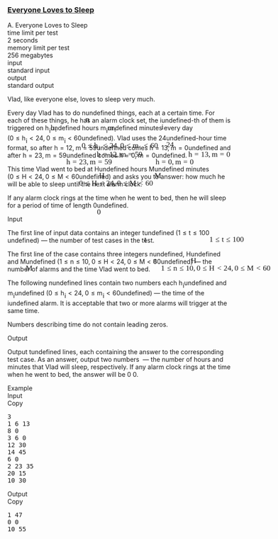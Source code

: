 <h3><a href="https://codeforces.com/contest/1714/problem/A" target="_blank" rel="noopener noreferrer">Everyone Loves to Sleep</a></h3>
<div class="header"><div class="title">A. Everyone Loves to Sleep</div><div class="time-limit"><div class="property-title">time limit per test</div>2 seconds</div><div class="memory-limit"><div class="property-title">memory limit per test</div>256 megabytes</div><div class="input-file input-standard"><div class="property-title">input</div>standard input</div><div class="output-file output-standard"><div class="property-title">output</div>standard output</div></div><div><p>Vlad, like everyone else, loves to sleep very much.</p><p>Every day Vlad has to do <span class="MathJax_Preview" style="color: inherit;"><span class="MJXp-math" id="MJXp-Span-1"><span class="MJXp-mi MJXp-italic" id="MJXp-Span-2">n</span></span></span><span class="MathJax MathJax_Processed" id="MathJax-Element-1-Frame" tabindex="0" style=""><nobr><span class="math" id="MathJax-Span-1"><span style="display: inline-block; position: relative; width: 0em; height: 0px; font-size: 122%;"><span style="position: absolute;"><span class="mrow" id="MathJax-Span-2"><span class="mi" id="MathJax-Span-3" style="font-family: MathJax_Math-italic;">n</span></span></span></span></span></nobr></span>undefined things, each at a certain time. For each of these things, he has an alarm clock set, the <span class="MathJax_Preview" style="color: inherit;"><span class="MJXp-math" id="MJXp-Span-3"><span class="MJXp-mi MJXp-italic" id="MJXp-Span-4">i</span></span></span><span class="MathJax MathJax_Processed" id="MathJax-Element-2-Frame" tabindex="0" style=""><nobr><span class="math" id="MathJax-Span-4"><span style="display: inline-block; position: relative; width: 0em; height: 0px; font-size: 122%;"><span style="position: absolute;"><span class="mrow" id="MathJax-Span-5"><span class="mi" id="MathJax-Span-6" style="font-family: MathJax_Math-italic;">i</span></span></span></span></span></nobr></span>undefined-th of them is triggered on <span class="MathJax_Preview" style="color: inherit;"><span class="MJXp-math" id="MJXp-Span-5"><span class="MJXp-msubsup" id="MJXp-Span-6"><span class="MJXp-mi MJXp-italic" id="MJXp-Span-7" style="margin-right: 0.05em;">h</span><span class="MJXp-mi MJXp-italic MJXp-script" id="MJXp-Span-8" style="vertical-align: -0.4em;">i</span></span></span></span><span class="MathJax MathJax_Processed" id="MathJax-Element-3-Frame" tabindex="0" style=""><nobr><span class="math" id="MathJax-Span-7"><span style="display: inline-block; position: relative; width: 0em; height: 0px; font-size: 122%;"><span style="position: absolute;"><span class="mrow" id="MathJax-Span-8"><span class="msubsup" id="MathJax-Span-9"><span style="display: inline-block; position: relative; width: 0.881em; height: 0px;"><span style="position: absolute; clip: rect(3.106em, 1000.53em, 4.16em, -999.997em); top: -3.978em; left: 0em;"><span class="mi" id="MathJax-Span-10" style="font-family: MathJax_Math-italic;">h</span><span style="display: inline-block; width: 0px; height: 3.984em;"></span></span><span style="position: absolute; top: -3.803em; left: 0.588em;"><span class="mi" id="MathJax-Span-11" style="font-size: 70.7%; font-family: MathJax_Math-italic;">i</span><span style="display: inline-block; width: 0px; height: 3.984em;"></span></span></span></span></span></span></span></span></nobr></span>undefined hours <span class="MathJax_Preview" style="color: inherit;"><span class="MJXp-math" id="MJXp-Span-9"><span class="MJXp-msubsup" id="MJXp-Span-10"><span class="MJXp-mi MJXp-italic" id="MJXp-Span-11" style="margin-right: 0.05em;">m</span><span class="MJXp-mi MJXp-italic MJXp-script" id="MJXp-Span-12" style="vertical-align: -0.4em;">i</span></span></span></span><span class="MathJax MathJax_Processed" id="MathJax-Element-4-Frame" tabindex="0" style=""><nobr><span class="math" id="MathJax-Span-12"><span style="display: inline-block; position: relative; width: 0em; height: 0px; font-size: 122%;"><span style="position: absolute;"><span class="mrow" id="MathJax-Span-13"><span class="msubsup" id="MathJax-Span-14"><span style="display: inline-block; position: relative; width: 1.174em; height: 0px;"><span style="position: absolute; clip: rect(3.34em, 1000.88em, 4.16em, -999.997em); top: -3.978em; left: 0em;"><span class="mi" id="MathJax-Span-15" style="font-family: MathJax_Math-italic;">m</span><span style="display: inline-block; width: 0px; height: 3.984em;"></span></span><span style="position: absolute; top: -3.803em; left: 0.881em;"><span class="mi" id="MathJax-Span-16" style="font-size: 70.7%; font-family: MathJax_Math-italic;">i</span><span style="display: inline-block; width: 0px; height: 3.984em;"></span></span></span></span></span></span></span></span></nobr></span>undefined minutes every day (<span class="MathJax_Preview" style="color: inherit;"><span class="MJXp-math" id="MJXp-Span-13"><span class="MJXp-mn" id="MJXp-Span-14">0</span><span class="MJXp-mo" id="MJXp-Span-15" style="margin-left: 0.333em; margin-right: 0.333em;">≤</span><span class="MJXp-msubsup" id="MJXp-Span-16"><span class="MJXp-mi MJXp-italic" id="MJXp-Span-17" style="margin-right: 0.05em;">h</span><span class="MJXp-mi MJXp-italic MJXp-script" id="MJXp-Span-18" style="vertical-align: -0.4em;">i</span></span><span class="MJXp-mo" id="MJXp-Span-19" style="margin-left: 0.333em; margin-right: 0.333em;">&lt;</span><span class="MJXp-mn" id="MJXp-Span-20">24</span><span class="MJXp-mo" id="MJXp-Span-21" style="margin-left: 0em; margin-right: 0.222em;">,</span><span class="MJXp-mn" id="MJXp-Span-22">0</span><span class="MJXp-mo" id="MJXp-Span-23" style="margin-left: 0.333em; margin-right: 0.333em;">≤</span><span class="MJXp-msubsup" id="MJXp-Span-24"><span class="MJXp-mi MJXp-italic" id="MJXp-Span-25" style="margin-right: 0.05em;">m</span><span class="MJXp-mi MJXp-italic MJXp-script" id="MJXp-Span-26" style="vertical-align: -0.4em;">i</span></span><span class="MJXp-mo" id="MJXp-Span-27" style="margin-left: 0.333em; margin-right: 0.333em;">&lt;</span><span class="MJXp-mn" id="MJXp-Span-28">60</span></span></span><span class="MathJax MathJax_Processed" id="MathJax-Element-5-Frame" tabindex="0" style=""><nobr><span class="math" id="MathJax-Span-17"><span style="display: inline-block; position: relative; width: 0em; height: 0px; font-size: 122%;"><span style="position: absolute;"><span class="mrow" id="MathJax-Span-18"><span class="mn" id="MathJax-Span-19" style="font-family: MathJax_Main;">0</span><span class="mo" id="MathJax-Span-20" style="font-family: MathJax_Main; padding-left: 0.296em;">≤</span><span class="msubsup" id="MathJax-Span-21" style="padding-left: 0.296em;"><span style="display: inline-block; position: relative; width: 0.881em; height: 0px;"><span style="position: absolute; clip: rect(3.106em, 1000.53em, 4.16em, -999.997em); top: -3.978em; left: 0em;"><span class="mi" id="MathJax-Span-22" style="font-family: MathJax_Math-italic;">h</span><span style="display: inline-block; width: 0px; height: 3.984em;"></span></span><span style="position: absolute; top: -3.803em; left: 0.588em;"><span class="mi" id="MathJax-Span-23" style="font-size: 70.7%; font-family: MathJax_Math-italic;">i</span><span style="display: inline-block; width: 0px; height: 3.984em;"></span></span></span></span><span class="mo" id="MathJax-Span-24" style="font-family: MathJax_Main; padding-left: 0.296em;">&lt;</span><span class="mn" id="MathJax-Span-25" style="font-family: MathJax_Main; padding-left: 0.296em;">24</span><span class="mo" id="MathJax-Span-26" style="font-family: MathJax_Main;">,</span><span class="mn" id="MathJax-Span-27" style="font-family: MathJax_Main; padding-left: 0.179em;">0</span><span class="mo" id="MathJax-Span-28" style="font-family: MathJax_Main; padding-left: 0.296em;">≤</span><span class="msubsup" id="MathJax-Span-29" style="padding-left: 0.296em;"><span style="display: inline-block; position: relative; width: 1.174em; height: 0px;"><span style="position: absolute; clip: rect(3.34em, 1000.88em, 4.16em, -999.997em); top: -3.978em; left: 0em;"><span class="mi" id="MathJax-Span-30" style="font-family: MathJax_Math-italic;">m</span><span style="display: inline-block; width: 0px; height: 3.984em;"></span></span><span style="position: absolute; top: -3.803em; left: 0.881em;"><span class="mi" id="MathJax-Span-31" style="font-size: 70.7%; font-family: MathJax_Math-italic;">i</span><span style="display: inline-block; width: 0px; height: 3.984em;"></span></span></span></span><span class="mo" id="MathJax-Span-32" style="font-family: MathJax_Main; padding-left: 0.296em;">&lt;</span><span class="mn" id="MathJax-Span-33" style="font-family: MathJax_Main; padding-left: 0.296em;">60</span></span></span></span></span></nobr></span>undefined). Vlad uses the <span class="MathJax_Preview" style="color: inherit;"><span class="MJXp-math" id="MJXp-Span-29"><span class="MJXp-mn" id="MJXp-Span-30">24</span></span></span><span class="MathJax MathJax_Processed" id="MathJax-Element-6-Frame" tabindex="0" style=""><nobr><span class="math" id="MathJax-Span-34"><span style="display: inline-block; position: relative; width: 0em; height: 0px; font-size: 122%;"><span style="position: absolute;"><span class="mrow" id="MathJax-Span-35"><span class="mn" id="MathJax-Span-36" style="font-family: MathJax_Main;">24</span></span></span></span></span></nobr></span>undefined-hour time format, so after <span class="MathJax_Preview" style="color: inherit;"><span class="MJXp-math" id="MJXp-Span-31"><span class="MJXp-mi MJXp-italic" id="MJXp-Span-32">h</span><span class="MJXp-mo" id="MJXp-Span-33" style="margin-left: 0.333em; margin-right: 0.333em;">=</span><span class="MJXp-mn" id="MJXp-Span-34">12</span><span class="MJXp-mo" id="MJXp-Span-35" style="margin-left: 0em; margin-right: 0.222em;">,</span><span class="MJXp-mi MJXp-italic" id="MJXp-Span-36">m</span><span class="MJXp-mo" id="MJXp-Span-37" style="margin-left: 0.333em; margin-right: 0.333em;">=</span><span class="MJXp-mn" id="MJXp-Span-38">59</span></span></span><span class="MathJax MathJax_Processed" id="MathJax-Element-7-Frame" tabindex="0" style=""><nobr><span class="math" id="MathJax-Span-37"><span style="display: inline-block; position: relative; width: 0em; height: 0px; font-size: 122%;"><span style="position: absolute;"><span class="mrow" id="MathJax-Span-38"><span class="mi" id="MathJax-Span-39" style="font-family: MathJax_Math-italic;">h</span><span class="mo" id="MathJax-Span-40" style="font-family: MathJax_Main; padding-left: 0.296em;">=</span><span class="mn" id="MathJax-Span-41" style="font-family: MathJax_Main; padding-left: 0.296em;">12</span><span class="mo" id="MathJax-Span-42" style="font-family: MathJax_Main;">,</span><span class="mi" id="MathJax-Span-43" style="font-family: MathJax_Math-italic; padding-left: 0.179em;">m</span><span class="mo" id="MathJax-Span-44" style="font-family: MathJax_Main; padding-left: 0.296em;">=</span><span class="mn" id="MathJax-Span-45" style="font-family: MathJax_Main; padding-left: 0.296em;">59</span></span></span></span></span></nobr></span>undefined comes <span class="MathJax_Preview" style="color: inherit;"><span class="MJXp-math" id="MJXp-Span-39"><span class="MJXp-mi MJXp-italic" id="MJXp-Span-40">h</span><span class="MJXp-mo" id="MJXp-Span-41" style="margin-left: 0.333em; margin-right: 0.333em;">=</span><span class="MJXp-mn" id="MJXp-Span-42">13</span><span class="MJXp-mo" id="MJXp-Span-43" style="margin-left: 0em; margin-right: 0.222em;">,</span><span class="MJXp-mi MJXp-italic" id="MJXp-Span-44">m</span><span class="MJXp-mo" id="MJXp-Span-45" style="margin-left: 0.333em; margin-right: 0.333em;">=</span><span class="MJXp-mn" id="MJXp-Span-46">0</span></span></span><span class="MathJax MathJax_Processed" id="MathJax-Element-8-Frame" tabindex="0" style=""><nobr><span class="math" id="MathJax-Span-46"><span style="display: inline-block; position: relative; width: 0em; height: 0px; font-size: 122%;"><span style="position: absolute;"><span class="mrow" id="MathJax-Span-47"><span class="mi" id="MathJax-Span-48" style="font-family: MathJax_Math-italic;">h</span><span class="mo" id="MathJax-Span-49" style="font-family: MathJax_Main; padding-left: 0.296em;">=</span><span class="mn" id="MathJax-Span-50" style="font-family: MathJax_Main; padding-left: 0.296em;">13</span><span class="mo" id="MathJax-Span-51" style="font-family: MathJax_Main;">,</span><span class="mi" id="MathJax-Span-52" style="font-family: MathJax_Math-italic; padding-left: 0.179em;">m</span><span class="mo" id="MathJax-Span-53" style="font-family: MathJax_Main; padding-left: 0.296em;">=</span><span class="mn" id="MathJax-Span-54" style="font-family: MathJax_Main; padding-left: 0.296em;">0</span></span></span></span></span></nobr></span>undefined and after <span class="MathJax_Preview" style="color: inherit;"><span class="MJXp-math" id="MJXp-Span-47"><span class="MJXp-mi MJXp-italic" id="MJXp-Span-48">h</span><span class="MJXp-mo" id="MJXp-Span-49" style="margin-left: 0.333em; margin-right: 0.333em;">=</span><span class="MJXp-mn" id="MJXp-Span-50">23</span><span class="MJXp-mo" id="MJXp-Span-51" style="margin-left: 0em; margin-right: 0.222em;">,</span><span class="MJXp-mi MJXp-italic" id="MJXp-Span-52">m</span><span class="MJXp-mo" id="MJXp-Span-53" style="margin-left: 0.333em; margin-right: 0.333em;">=</span><span class="MJXp-mn" id="MJXp-Span-54">59</span></span></span><span class="MathJax MathJax_Processed" id="MathJax-Element-9-Frame" tabindex="0" style=""><nobr><span class="math" id="MathJax-Span-55"><span style="display: inline-block; position: relative; width: 0em; height: 0px; font-size: 122%;"><span style="position: absolute;"><span class="mrow" id="MathJax-Span-56"><span class="mi" id="MathJax-Span-57" style="font-family: MathJax_Math-italic;">h</span><span class="mo" id="MathJax-Span-58" style="font-family: MathJax_Main; padding-left: 0.296em;">=</span><span class="mn" id="MathJax-Span-59" style="font-family: MathJax_Main; padding-left: 0.296em;">23</span><span class="mo" id="MathJax-Span-60" style="font-family: MathJax_Main;">,</span><span class="mi" id="MathJax-Span-61" style="font-family: MathJax_Math-italic; padding-left: 0.179em;">m</span><span class="mo" id="MathJax-Span-62" style="font-family: MathJax_Main; padding-left: 0.296em;">=</span><span class="mn" id="MathJax-Span-63" style="font-family: MathJax_Main; padding-left: 0.296em;">59</span></span></span></span></span></nobr></span>undefined comes <span class="MathJax_Preview" style="color: inherit;"><span class="MJXp-math" id="MJXp-Span-55"><span class="MJXp-mi MJXp-italic" id="MJXp-Span-56">h</span><span class="MJXp-mo" id="MJXp-Span-57" style="margin-left: 0.333em; margin-right: 0.333em;">=</span><span class="MJXp-mn" id="MJXp-Span-58">0</span><span class="MJXp-mo" id="MJXp-Span-59" style="margin-left: 0em; margin-right: 0.222em;">,</span><span class="MJXp-mi MJXp-italic" id="MJXp-Span-60">m</span><span class="MJXp-mo" id="MJXp-Span-61" style="margin-left: 0.333em; margin-right: 0.333em;">=</span><span class="MJXp-mn" id="MJXp-Span-62">0</span></span></span><span class="MathJax MathJax_Processed" id="MathJax-Element-10-Frame" tabindex="0" style=""><nobr><span class="math" id="MathJax-Span-64"><span style="display: inline-block; position: relative; width: 0em; height: 0px; font-size: 122%;"><span style="position: absolute;"><span class="mrow" id="MathJax-Span-65"><span class="mi" id="MathJax-Span-66" style="font-family: MathJax_Math-italic;">h</span><span class="mo" id="MathJax-Span-67" style="font-family: MathJax_Main; padding-left: 0.296em;">=</span><span class="mn" id="MathJax-Span-68" style="font-family: MathJax_Main; padding-left: 0.296em;">0</span><span class="mo" id="MathJax-Span-69" style="font-family: MathJax_Main;">,</span><span class="mi" id="MathJax-Span-70" style="font-family: MathJax_Math-italic; padding-left: 0.179em;">m</span><span class="mo" id="MathJax-Span-71" style="font-family: MathJax_Main; padding-left: 0.296em;">=</span><span class="mn" id="MathJax-Span-72" style="font-family: MathJax_Main; padding-left: 0.296em;">0</span></span></span></span></span></nobr></span>undefined.</p><p>This time Vlad went to bed at <span class="MathJax_Preview" style="color: inherit;"><span class="MJXp-math" id="MJXp-Span-63"><span class="MJXp-mi MJXp-italic" id="MJXp-Span-64">H</span></span></span><span class="MathJax MathJax_Processed" id="MathJax-Element-11-Frame" tabindex="0" style=""><nobr><span class="math" id="MathJax-Span-73"><span style="display: inline-block; position: relative; width: 0em; height: 0px; font-size: 122%;"><span style="position: absolute;"><span class="mrow" id="MathJax-Span-74"><span class="mi" id="MathJax-Span-75" style="font-family: MathJax_Math-italic;">H<span style="display: inline-block; overflow: hidden; height: 1px; width: 0.061em;"></span></span></span></span></span></span></nobr></span>undefined hours <span class="MathJax_Preview" style="color: inherit;"><span class="MJXp-math" id="MJXp-Span-65"><span class="MJXp-mi MJXp-italic" id="MJXp-Span-66">M</span></span></span><span class="MathJax MathJax_Processed" id="MathJax-Element-12-Frame" tabindex="0" style=""><nobr><span class="math" id="MathJax-Span-76"><span style="display: inline-block; position: relative; width: 0em; height: 0px; font-size: 122%;"><span style="position: absolute;"><span class="mrow" id="MathJax-Span-77"><span class="mi" id="MathJax-Span-78" style="font-family: MathJax_Math-italic;">M<span style="display: inline-block; overflow: hidden; height: 1px; width: 0.061em;"></span></span></span></span></span></span></nobr></span>undefined minutes (<span class="MathJax_Preview" style="color: inherit;"><span class="MJXp-math" id="MJXp-Span-67"><span class="MJXp-mn" id="MJXp-Span-68">0</span><span class="MJXp-mo" id="MJXp-Span-69" style="margin-left: 0.333em; margin-right: 0.333em;">≤</span><span class="MJXp-mi MJXp-italic" id="MJXp-Span-70">H</span><span class="MJXp-mo" id="MJXp-Span-71" style="margin-left: 0.333em; margin-right: 0.333em;">&lt;</span><span class="MJXp-mn" id="MJXp-Span-72">24</span><span class="MJXp-mo" id="MJXp-Span-73" style="margin-left: 0em; margin-right: 0.222em;">,</span><span class="MJXp-mn" id="MJXp-Span-74">0</span><span class="MJXp-mo" id="MJXp-Span-75" style="margin-left: 0.333em; margin-right: 0.333em;">≤</span><span class="MJXp-mi MJXp-italic" id="MJXp-Span-76">M</span><span class="MJXp-mo" id="MJXp-Span-77" style="margin-left: 0.333em; margin-right: 0.333em;">&lt;</span><span class="MJXp-mn" id="MJXp-Span-78">60</span></span></span><span class="MathJax MathJax_Processed" id="MathJax-Element-13-Frame" tabindex="0" style=""><nobr><span class="math" id="MathJax-Span-79"><span style="display: inline-block; position: relative; width: 0em; height: 0px; font-size: 122%;"><span style="position: absolute;"><span class="mrow" id="MathJax-Span-80"><span class="mn" id="MathJax-Span-81" style="font-family: MathJax_Main;">0</span><span class="mo" id="MathJax-Span-82" style="font-family: MathJax_Main; padding-left: 0.296em;">≤</span><span class="mi" id="MathJax-Span-83" style="font-family: MathJax_Math-italic; padding-left: 0.296em;">H<span style="display: inline-block; overflow: hidden; height: 1px; width: 0.061em;"></span></span><span class="mo" id="MathJax-Span-84" style="font-family: MathJax_Main; padding-left: 0.296em;">&lt;</span><span class="mn" id="MathJax-Span-85" style="font-family: MathJax_Main; padding-left: 0.296em;">24</span><span class="mo" id="MathJax-Span-86" style="font-family: MathJax_Main;">,</span><span class="mn" id="MathJax-Span-87" style="font-family: MathJax_Main; padding-left: 0.179em;">0</span><span class="mo" id="MathJax-Span-88" style="font-family: MathJax_Main; padding-left: 0.296em;">≤</span><span class="mi" id="MathJax-Span-89" style="font-family: MathJax_Math-italic; padding-left: 0.296em;">M<span style="display: inline-block; overflow: hidden; height: 1px; width: 0.061em;"></span></span><span class="mo" id="MathJax-Span-90" style="font-family: MathJax_Main; padding-left: 0.296em;">&lt;</span><span class="mn" id="MathJax-Span-91" style="font-family: MathJax_Main; padding-left: 0.296em;">60</span></span></span></span></span></nobr></span>undefined) and asks you to answer: how much he will be able to sleep until the next alarm clock.</p><p>If any alarm clock rings at the time when he went to bed, then he will sleep for a period of time of length <span class="MathJax_Preview" style="color: inherit;"><span class="MJXp-math" id="MJXp-Span-79"><span class="MJXp-mn" id="MJXp-Span-80">0</span></span></span><span class="MathJax MathJax_Processed" id="MathJax-Element-14-Frame" tabindex="0" style=""><nobr><span class="math" id="MathJax-Span-92"><span style="display: inline-block; position: relative; width: 0em; height: 0px; font-size: 122%;"><span style="position: absolute;"><span class="mrow" id="MathJax-Span-93"><span class="mn" id="MathJax-Span-94" style="font-family: MathJax_Main;">0</span></span></span></span></span></nobr></span>undefined.</p></div><div class="input-specification"><div class="section-title">Input</div><p>The first line of input data contains an integer <span class="MathJax_Preview" style="color: inherit;"><span class="MJXp-math" id="MJXp-Span-81"><span class="MJXp-mi MJXp-italic" id="MJXp-Span-82">t</span></span></span><span class="MathJax MathJax_Processed" id="MathJax-Element-15-Frame" tabindex="0" style=""><nobr><span class="math" id="MathJax-Span-95"><span style="display: inline-block; position: relative; width: 0em; height: 0px; font-size: 122%;"><span style="position: absolute;"><span class="mrow" id="MathJax-Span-96"><span class="mi" id="MathJax-Span-97" style="font-family: MathJax_Math-italic;">t</span></span></span></span></span></nobr></span>undefined (<span class="MathJax_Preview" style="color: inherit;"><span class="MJXp-math" id="MJXp-Span-83"><span class="MJXp-mn" id="MJXp-Span-84">1</span><span class="MJXp-mo" id="MJXp-Span-85" style="margin-left: 0.333em; margin-right: 0.333em;">≤</span><span class="MJXp-mi MJXp-italic" id="MJXp-Span-86">t</span><span class="MJXp-mo" id="MJXp-Span-87" style="margin-left: 0.333em; margin-right: 0.333em;">≤</span><span class="MJXp-mn" id="MJXp-Span-88">100</span></span></span><span class="MathJax MathJax_Processed" id="MathJax-Element-16-Frame" tabindex="0" style=""><nobr><span class="math" id="MathJax-Span-98"><span style="display: inline-block; position: relative; width: 0em; height: 0px; font-size: 122%;"><span style="position: absolute;"><span class="mrow" id="MathJax-Span-99"><span class="mn" id="MathJax-Span-100" style="font-family: MathJax_Main;">1</span><span class="mo" id="MathJax-Span-101" style="font-family: MathJax_Main; padding-left: 0.296em;">≤</span><span class="mi" id="MathJax-Span-102" style="font-family: MathJax_Math-italic; padding-left: 0.296em;">t</span><span class="mo" id="MathJax-Span-103" style="font-family: MathJax_Main; padding-left: 0.296em;">≤</span><span class="mn" id="MathJax-Span-104" style="font-family: MathJax_Main; padding-left: 0.296em;">100</span></span></span></span></span></nobr></span>undefined) — the number of test cases in the test.</p><p>The first line of the case contains three integers <span class="MathJax_Preview" style="color: inherit;"><span class="MJXp-math" id="MJXp-Span-89"><span class="MJXp-mi MJXp-italic" id="MJXp-Span-90">n</span></span></span><span class="MathJax MathJax_Processed" id="MathJax-Element-17-Frame" tabindex="0" style=""><nobr><span class="math" id="MathJax-Span-105"><span style="display: inline-block; position: relative; width: 0em; height: 0px; font-size: 122%;"><span style="position: absolute;"><span class="mrow" id="MathJax-Span-106"><span class="mi" id="MathJax-Span-107" style="font-family: MathJax_Math-italic;">n</span></span></span></span></span></nobr></span>undefined, <span class="MathJax_Preview" style="color: inherit;"><span class="MJXp-math" id="MJXp-Span-91"><span class="MJXp-mi MJXp-italic" id="MJXp-Span-92">H</span></span></span><span class="MathJax MathJax_Processed" id="MathJax-Element-18-Frame" tabindex="0" style=""><nobr><span class="math" id="MathJax-Span-108"><span style="display: inline-block; position: relative; width: 0em; height: 0px; font-size: 122%;"><span style="position: absolute;"><span class="mrow" id="MathJax-Span-109"><span class="mi" id="MathJax-Span-110" style="font-family: MathJax_Math-italic;">H<span style="display: inline-block; overflow: hidden; height: 1px; width: 0.061em;"></span></span></span></span></span></span></nobr></span>undefined and <span class="MathJax_Preview" style="color: inherit;"><span class="MJXp-math" id="MJXp-Span-93"><span class="MJXp-mi MJXp-italic" id="MJXp-Span-94">M</span></span></span><span class="MathJax MathJax_Processed" id="MathJax-Element-19-Frame" tabindex="0" style=""><nobr><span class="math" id="MathJax-Span-111"><span style="display: inline-block; position: relative; width: 0em; height: 0px; font-size: 122%;"><span style="position: absolute;"><span class="mrow" id="MathJax-Span-112"><span class="mi" id="MathJax-Span-113" style="font-family: MathJax_Math-italic;">M<span style="display: inline-block; overflow: hidden; height: 1px; width: 0.061em;"></span></span></span></span></span></span></nobr></span>undefined (<span class="MathJax_Preview" style="color: inherit;"><span class="MJXp-math" id="MJXp-Span-95"><span class="MJXp-mn" id="MJXp-Span-96">1</span><span class="MJXp-mo" id="MJXp-Span-97" style="margin-left: 0.333em; margin-right: 0.333em;">≤</span><span class="MJXp-mi MJXp-italic" id="MJXp-Span-98">n</span><span class="MJXp-mo" id="MJXp-Span-99" style="margin-left: 0.333em; margin-right: 0.333em;">≤</span><span class="MJXp-mn" id="MJXp-Span-100">10</span><span class="MJXp-mo" id="MJXp-Span-101" style="margin-left: 0em; margin-right: 0.222em;">,</span><span class="MJXp-mn" id="MJXp-Span-102">0</span><span class="MJXp-mo" id="MJXp-Span-103" style="margin-left: 0.333em; margin-right: 0.333em;">≤</span><span class="MJXp-mi MJXp-italic" id="MJXp-Span-104">H</span><span class="MJXp-mo" id="MJXp-Span-105" style="margin-left: 0.333em; margin-right: 0.333em;">&lt;</span><span class="MJXp-mn" id="MJXp-Span-106">24</span><span class="MJXp-mo" id="MJXp-Span-107" style="margin-left: 0em; margin-right: 0.222em;">,</span><span class="MJXp-mn" id="MJXp-Span-108">0</span><span class="MJXp-mo" id="MJXp-Span-109" style="margin-left: 0.333em; margin-right: 0.333em;">≤</span><span class="MJXp-mi MJXp-italic" id="MJXp-Span-110">M</span><span class="MJXp-mo" id="MJXp-Span-111" style="margin-left: 0.333em; margin-right: 0.333em;">&lt;</span><span class="MJXp-mn" id="MJXp-Span-112">60</span></span></span><span class="MathJax MathJax_Processed" id="MathJax-Element-20-Frame" tabindex="0" style=""><nobr><span class="math" id="MathJax-Span-114"><span style="display: inline-block; position: relative; width: 0em; height: 0px; font-size: 122%;"><span style="position: absolute;"><span class="mrow" id="MathJax-Span-115"><span class="mn" id="MathJax-Span-116" style="font-family: MathJax_Main;">1</span><span class="mo" id="MathJax-Span-117" style="font-family: MathJax_Main; padding-left: 0.296em;">≤</span><span class="mi" id="MathJax-Span-118" style="font-family: MathJax_Math-italic; padding-left: 0.296em;">n</span><span class="mo" id="MathJax-Span-119" style="font-family: MathJax_Main; padding-left: 0.296em;">≤</span><span class="mn" id="MathJax-Span-120" style="font-family: MathJax_Main; padding-left: 0.296em;">10</span><span class="mo" id="MathJax-Span-121" style="font-family: MathJax_Main;">,</span><span class="mn" id="MathJax-Span-122" style="font-family: MathJax_Main; padding-left: 0.179em;">0</span><span class="mo" id="MathJax-Span-123" style="font-family: MathJax_Main; padding-left: 0.296em;">≤</span><span class="mi" id="MathJax-Span-124" style="font-family: MathJax_Math-italic; padding-left: 0.296em;">H<span style="display: inline-block; overflow: hidden; height: 1px; width: 0.061em;"></span></span><span class="mo" id="MathJax-Span-125" style="font-family: MathJax_Main; padding-left: 0.296em;">&lt;</span><span class="mn" id="MathJax-Span-126" style="font-family: MathJax_Main; padding-left: 0.296em;">24</span><span class="mo" id="MathJax-Span-127" style="font-family: MathJax_Main;">,</span><span class="mn" id="MathJax-Span-128" style="font-family: MathJax_Main; padding-left: 0.179em;">0</span><span class="mo" id="MathJax-Span-129" style="font-family: MathJax_Main; padding-left: 0.296em;">≤</span><span class="mi" id="MathJax-Span-130" style="font-family: MathJax_Math-italic; padding-left: 0.296em;">M<span style="display: inline-block; overflow: hidden; height: 1px; width: 0.061em;"></span></span><span class="mo" id="MathJax-Span-131" style="font-family: MathJax_Main; padding-left: 0.296em;">&lt;</span><span class="mn" id="MathJax-Span-132" style="font-family: MathJax_Main; padding-left: 0.296em;">60</span></span></span></span></span></nobr></span>undefined) — the number of alarms and the time Vlad went to bed.</p><p>The following <span class="MathJax_Preview" style="color: inherit;"><span class="MJXp-math" id="MJXp-Span-113"><span class="MJXp-mi MJXp-italic" id="MJXp-Span-114">n</span></span></span><span class="MathJax MathJax_Processing" id="MathJax-Element-21-Frame" tabindex="0"></span>undefined lines contain two numbers each <span class="MathJax_Preview" style="color: inherit;"><span class="MJXp-math" id="MJXp-Span-115"><span class="MJXp-msubsup" id="MJXp-Span-116"><span class="MJXp-mi MJXp-italic" id="MJXp-Span-117" style="margin-right: 0.05em;">h</span><span class="MJXp-mi MJXp-italic MJXp-script" id="MJXp-Span-118" style="vertical-align: -0.4em;">i</span></span></span></span><span class="MathJax MathJax_Processing" id="MathJax-Element-22-Frame" tabindex="0"></span>undefined and <span class="MathJax_Preview" style="color: inherit;"><span class="MJXp-math" id="MJXp-Span-119"><span class="MJXp-msubsup" id="MJXp-Span-120"><span class="MJXp-mi MJXp-italic" id="MJXp-Span-121" style="margin-right: 0.05em;">m</span><span class="MJXp-mi MJXp-italic MJXp-script" id="MJXp-Span-122" style="vertical-align: -0.4em;">i</span></span></span></span><span class="MathJax MathJax_Processing" id="MathJax-Element-23-Frame" tabindex="0"></span>undefined (<span class="MathJax_Preview" style="color: inherit;"><span class="MJXp-math" id="MJXp-Span-123"><span class="MJXp-mn" id="MJXp-Span-124">0</span><span class="MJXp-mo" id="MJXp-Span-125" style="margin-left: 0.333em; margin-right: 0.333em;">≤</span><span class="MJXp-msubsup" id="MJXp-Span-126"><span class="MJXp-mi MJXp-italic" id="MJXp-Span-127" style="margin-right: 0.05em;">h</span><span class="MJXp-mi MJXp-italic MJXp-script" id="MJXp-Span-128" style="vertical-align: -0.4em;">i</span></span><span class="MJXp-mo" id="MJXp-Span-129" style="margin-left: 0.333em; margin-right: 0.333em;">&lt;</span><span class="MJXp-mn" id="MJXp-Span-130">24</span><span class="MJXp-mo" id="MJXp-Span-131" style="margin-left: 0em; margin-right: 0.222em;">,</span><span class="MJXp-mn" id="MJXp-Span-132">0</span><span class="MJXp-mo" id="MJXp-Span-133" style="margin-left: 0.333em; margin-right: 0.333em;">≤</span><span class="MJXp-msubsup" id="MJXp-Span-134"><span class="MJXp-mi MJXp-italic" id="MJXp-Span-135" style="margin-right: 0.05em;">m</span><span class="MJXp-mi MJXp-italic MJXp-script" id="MJXp-Span-136" style="vertical-align: -0.4em;">i</span></span><span class="MJXp-mo" id="MJXp-Span-137" style="margin-left: 0.333em; margin-right: 0.333em;">&lt;</span><span class="MJXp-mn" id="MJXp-Span-138">60</span></span></span><span class="MathJax MathJax_Processing" id="MathJax-Element-24-Frame" tabindex="0"></span>undefined) — the time of the <span class="MathJax_Preview" style="color: inherit;"><span class="MJXp-math" id="MJXp-Span-139"><span class="MJXp-mi MJXp-italic" id="MJXp-Span-140">i</span></span></span><span class="MathJax MathJax_Processing" id="MathJax-Element-25-Frame" tabindex="0"></span>undefined alarm. It is acceptable that two or more alarms will trigger at the same time.</p><p>Numbers describing time do not contain leading zeros.</p></div><div class="output-specification"><div class="section-title">Output</div><p>Output <span class="MathJax_Preview" style="color: inherit;"><span class="MJXp-math" id="MJXp-Span-141"><span class="MJXp-mi MJXp-italic" id="MJXp-Span-142">t</span></span></span><span class="MathJax MathJax_Processing" id="MathJax-Element-26-Frame" tabindex="0"></span>undefined lines, each containing the answer to the corresponding test case. As an answer, output two numbers &nbsp;— the number of hours and minutes that Vlad will sleep, respectively. If any alarm clock rings at the time when he went to bed, the answer will be <span class="tex-font-style-tt">0 0</span>.</p></div><div class="sample-tests"><div class="section-title">Example</div><div class="sample-test"><div class="input"><div class="title">Input<div title="Copy" data-clipboard-target="#id00025684024768564906" id="id007864536931041203" class="input-output-copier">Copy</div></div><pre id="id00025684024768564906"><div class="test-example-line test-example-line-even test-example-line-0">3</div><div class="test-example-line test-example-line-odd test-example-line-1">1 6 13</div><div class="test-example-line test-example-line-odd test-example-line-1">8 0</div><div class="test-example-line test-example-line-even test-example-line-2">3 6 0</div><div class="test-example-line test-example-line-even test-example-line-2">12 30</div><div class="test-example-line test-example-line-even test-example-line-2">14 45</div><div class="test-example-line test-example-line-even test-example-line-2">6 0</div><div class="test-example-line test-example-line-odd test-example-line-3">2 23 35</div><div class="test-example-line test-example-line-odd test-example-line-3">20 15</div><div class="test-example-line test-example-line-odd test-example-line-3">10 30</div></pre></div><div class="output"><div class="title">Output<div title="Copy" data-clipboard-target="#id0029013306158677066" id="id006003884201061415" class="input-output-copier">Copy</div></div><pre id="id0029013306158677066">1 47
0 0
10 55
</pre></div></div></div>